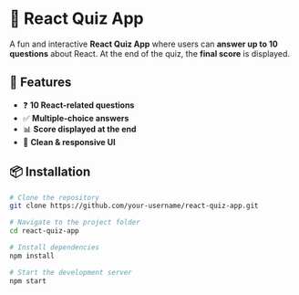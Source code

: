 # 🎯 React Quiz App  

A fun and interactive **React Quiz App** where users can **answer up to 10 questions** about React. At the end of the quiz, the **final score** is displayed.

## 🚀 Features
- ❓ **10 React-related questions**  
- ✅ **Multiple-choice answers**  
- 📊 **Score displayed at the end**  
- 🎨 **Clean & responsive UI**  

## 📦 Installation
```sh
# Clone the repository
git clone https://github.com/your-username/react-quiz-app.git

# Navigate to the project folder
cd react-quiz-app

# Install dependencies
npm install

# Start the development server
npm start
